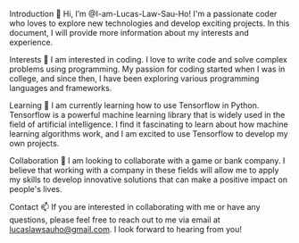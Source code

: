 Introduction
👋 Hi, I’m @I-am-Lucas-Law-Sau-Ho! I'm a passionate coder who loves to explore new technologies and develop exciting projects. In this document, I will provide more information about my interests and experience.

Interests
👀 I am interested in coding. I love to write code and solve complex problems using programming. My passion for coding started when I was in college, and since then, I have been exploring various programming languages and frameworks.

Learning
🌱 I am currently learning how to use Tensorflow in Python. Tensorflow is a powerful machine learning library that is widely used in the field of artificial intelligence. I find it fascinating to learn about how machine learning algorithms work, and I am excited to use Tensorflow to develop my own projects.

Collaboration
💞️ I am looking to collaborate with a game or bank company. I believe that working with a company in these fields will allow me to apply my skills to develop innovative solutions that can make a positive impact on people's lives.

Contact
📫 If you are interested in collaborating with me or have any questions, please feel free to reach out to me via email at lucaslawsauho@gmail.com. I look forward to hearing from you!

<!---
I-am-Lucas-Law-Sau-Ho/I-am-Lucas-Law-Sau-Ho is a ✨ special ✨ repository because its `README.md` (this file) appears on your GitHub profile.
You can click the Preview link to take a look at your changes.
--->
